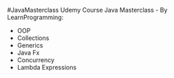 #JavaMasterclass
Udemy Course Java Masterclass - By LearnProgramming:

+ OOP
+ Collections
+ Generics
+ Java Fx
+ Concurrency
+ Lambda Expressions

